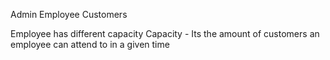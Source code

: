 Admin
Employee
Customers

Employee has different capacity 
Capacity - Its the amount of customers an employee can attend to in a given time

